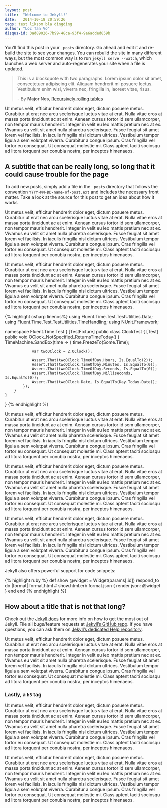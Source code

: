 ```yaml
---
layout: post
title:  "Welcome to Jekyll!"
date:   2014-10-18 20:59:26
tags: test liksom bla dingding
author: "Loc Tan Vo"
disqus-id: 3ad89026-7b99-48ca-93f4-9a6added859b
---
```

You’ll find this post in your `_posts` directory. Go ahead and edit it and re-build the site to see your changes. You can rebuild the site in many different ways, but the most common way is to run `jekyll serve --watch`, which launches a web server and auto-regenerates your site when a file is updated.

> This is a blockquote with two paragraphs. Lorem ipsum dolor sit amet,
> consectetuer adipiscing elit. Aliquam hendrerit mi posuere lectus.
> Vestibulum enim wisi, viverra nec, fringilla in, laoreet vitae, risus.
>
> \- By **Major Nes**, [Recursively rolling tables](http://google.com)

Ut metus velit, efficitur hendrerit dolor eget, dictum posuere metus. Curabitur ut erat nec arcu scelerisque luctus vitae at erat. Nulla vitae eros at massa porta tincidunt ac at enim. Aenean cursus tortor id sem ullamcorper, non tempor mauris hendrerit. Integer in velit eu leo mattis pretium nec at ex. Vivamus eu velit sit amet nulla pharetra scelerisque. Fusce feugiat sit amet lorem vel facilisis. In iaculis fringilla nisl dictum ultrices. Vestibulum tempor ligula a sem volutpat viverra. Curabitur a congue ipsum. Cras fringilla vel tortor eu consequat. Ut consequat molestie mi. Class aptent taciti sociosqu ad litora torquent per conubia nostra, per inceptos himenaeos.

## A subtitle that can be really long, so long that it could cause trouble for the page

To add new posts, simply add a file in the `_posts` directory that follows the convention `YYYY-MM-DD-name-of-post.ext` and includes the necessary front matter. Take a look at the source for this post to get an idea about how it works

Ut metus velit, efficitur hendrerit dolor eget, dictum posuere metus. Curabitur ut erat nec arcu scelerisque luctus vitae at erat. Nulla vitae eros at massa porta tincidunt ac at enim. Aenean cursus tortor id sem ullamcorper, non tempor mauris hendrerit. Integer in velit eu leo mattis pretium nec at ex. Vivamus eu velit sit amet nulla pharetra scelerisque. Fusce feugiat sit amet lorem vel facilisis. In iaculis fringilla nisl dictum ultrices. Vestibulum tempor ligula a sem volutpat viverra. Curabitur a congue ipsum. Cras fringilla vel tortor eu consequat. Ut consequat molestie mi. Class aptent taciti sociosqu ad litora torquent per conubia nostra, per inceptos himenaeos.

Ut metus velit, efficitur hendrerit dolor eget, dictum posuere metus. Curabitur ut erat nec arcu scelerisque luctus vitae at erat. Nulla vitae eros at massa porta tincidunt ac at enim. Aenean cursus tortor id sem ullamcorper, non tempor mauris hendrerit. Integer in velit eu leo mattis pretium nec at ex. Vivamus eu velit sit amet nulla pharetra scelerisque. Fusce feugiat sit amet lorem vel facilisis. In iaculis fringilla nisl dictum ultrices. Vestibulum tempor ligula a sem volutpat viverra. Curabitur a congue ipsum. Cras fringilla vel tortor eu consequat. Ut consequat molestie mi. Class aptent taciti sociosqu ad litora torquent per conubia nostra, per inceptos himenaeos.

{% highlight csharp linenos%}
using Fluent.Time.Test.TestUtilities.Data;
using Fluent.Time.Test.TestUtilities.TimeHandling;
using NUnit.Framework;

namespace Fluent.Time.Test
{
    [TestFixture]
    public class ClockTest
    {
        [Test]
        public void OClock_NotSpecified_ReturnsTimeToday()
        {
            TimeMachine.SandBox(time =>
            {
                time.FreezeTo(Some.Time);

                var twoOClock = 2.OClock();

                Assert.That(twoOClock.TimeOfDay.Hours, Is.EqualTo(2));
                Assert.That(twoOClock.TimeOfDay.Minutes, Is.EqualTo(0));
                Assert.That(twoOClock.TimeOfDay.Seconds, Is.EqualTo(0));
                Assert.That(twoOClock.TimeOfDay.Milliseconds, Is.EqualTo(0));
                Assert.That(twoOClock.Date, Is.EqualTo(Day.Today.Date));
            });
        }
    }
}
{% endhighlight %}

Ut metus velit, efficitur hendrerit dolor eget, dictum posuere metus. Curabitur ut erat nec arcu scelerisque luctus vitae at erat. Nulla vitae eros at massa porta tincidunt ac at enim. Aenean cursus tortor id sem ullamcorper, non tempor mauris hendrerit. Integer in velit eu leo mattis pretium nec at ex. Vivamus eu velit sit amet nulla pharetra scelerisque. Fusce feugiat sit amet lorem vel facilisis. In iaculis fringilla nisl dictum ultrices. Vestibulum tempor ligula a sem volutpat viverra. Curabitur a congue ipsum. Cras fringilla vel tortor eu consequat. Ut consequat molestie mi. Class aptent taciti sociosqu ad litora torquent per conubia nostra, per inceptos himenaeos.

Ut metus velit, efficitur hendrerit dolor eget, dictum posuere metus. Curabitur ut erat nec arcu scelerisque luctus vitae at erat. Nulla vitae eros at massa porta tincidunt ac at enim. Aenean cursus tortor id sem ullamcorper, non tempor mauris hendrerit. Integer in velit eu leo mattis pretium nec at ex. Vivamus eu velit sit amet nulla pharetra scelerisque. Fusce feugiat sit amet lorem vel facilisis. In iaculis fringilla nisl dictum ultrices. Vestibulum tempor ligula a sem volutpat viverra. Curabitur a congue ipsum. Cras fringilla vel tortor eu consequat. Ut consequat molestie mi. Class aptent taciti sociosqu ad litora torquent per conubia nostra, per inceptos himenaeos.

Ut metus velit, efficitur hendrerit dolor eget, dictum posuere metus. Curabitur ut erat nec arcu scelerisque luctus vitae at erat. Nulla vitae eros at massa porta tincidunt ac at enim. Aenean cursus tortor id sem ullamcorper, non tempor mauris hendrerit. Integer in velit eu leo mattis pretium nec at ex. Vivamus eu velit sit amet nulla pharetra scelerisque. Fusce feugiat sit amet lorem vel facilisis. In iaculis fringilla nisl dictum ultrices. Vestibulum tempor ligula a sem volutpat viverra. Curabitur a congue ipsum. Cras fringilla vel tortor eu consequat. Ut consequat molestie mi. Class aptent taciti sociosqu ad litora torquent per conubia nostra, per inceptos himenaeos.

Jekyll also offers powerful support for code snippets:

{% highlight ruby %}
def show
  @widget = Widget(params[:id])
  respond_to do |format|
    format.html # show.html.erb
    format.json { render json: @widget }
  end
end
{% endhighlight %}

## How about a title that is not that long?

Check out the [Jekyll docs][jekyll] for more info on how to get the most out of Jekyll. File all bugs/feature requests at [Jekyll’s GitHub repo][jekyll-gh]. If you have questions, you can ask them on [Jekyll’s dedicated Help repository][jekyll-help].

Ut metus velit, efficitur hendrerit dolor eget, dictum posuere metus. Curabitur ut erat nec arcu scelerisque luctus vitae at erat. Nulla vitae eros at massa porta tincidunt ac at enim. Aenean cursus tortor id sem ullamcorper, non tempor mauris hendrerit. Integer in velit eu leo mattis pretium nec at ex. Vivamus eu velit sit amet nulla pharetra scelerisque. Fusce feugiat sit amet lorem vel facilisis. In iaculis fringilla nisl dictum ultrices. Vestibulum tempor ligula a sem volutpat viverra. Curabitur a congue ipsum. Cras fringilla vel tortor eu consequat. Ut consequat molestie mi. Class aptent taciti sociosqu ad litora torquent per conubia nostra, per inceptos himenaeos.

### Lastly, a `h3` tag

Ut metus velit, efficitur hendrerit dolor eget, dictum posuere metus. Curabitur ut erat nec arcu scelerisque luctus vitae at erat. Nulla vitae eros at massa porta tincidunt ac at enim. Aenean cursus tortor id sem ullamcorper, non tempor mauris hendrerit. Integer in velit eu leo mattis pretium nec at ex. Vivamus eu velit sit amet nulla pharetra scelerisque. Fusce feugiat sit amet lorem vel facilisis. In iaculis fringilla nisl dictum ultrices. Vestibulum tempor ligula a sem volutpat viverra. Curabitur a congue ipsum. Cras fringilla vel tortor eu consequat. Ut consequat molestie mi. Class aptent taciti sociosqu ad litora torquent per conubia nostra, per inceptos himenaeos.

Ut metus velit, efficitur hendrerit dolor eget, dictum posuere metus. Curabitur ut erat nec arcu scelerisque luctus vitae at erat. Nulla vitae eros at massa porta tincidunt ac at enim. Aenean cursus tortor id sem ullamcorper, non tempor mauris hendrerit. Integer in velit eu leo mattis pretium nec at ex. Vivamus eu velit sit amet nulla pharetra scelerisque. Fusce feugiat sit amet lorem vel facilisis. In iaculis fringilla nisl dictum ultrices. Vestibulum tempor ligula a sem volutpat viverra. Curabitur a congue ipsum. Cras fringilla vel tortor eu consequat. Ut consequat molestie mi. Class aptent taciti sociosqu ad litora torquent per conubia nostra, per inceptos himenaeos.


[jekyll]:      http://jekyllrb.com
[jekyll-gh]:   https://github.com/jekyll/jekyll
[jekyll-help]: https://github.com/jekyll/jekyll-help
